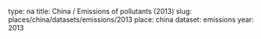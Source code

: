 type: na
title: China / Emissions of pollutants (2013)
slug: places/china/datasets/emissions/2013
place: china
dataset: emissions
year: 2013
